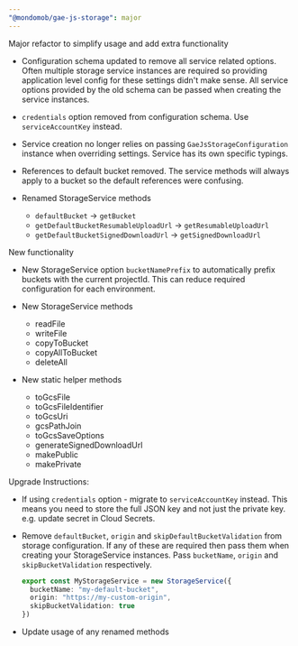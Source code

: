 ```yaml
---
"@mondomob/gae-js-storage": major
---
```


Major refactor to simplify usage and add extra functionality

- Configuration schema updated to remove all service related options. Often multiple storage service instances are required so providing
  application level config for these settings didn't make sense. All service options provided by the old schema can be passed when
  creating the service instances.

- `credentials` option removed from configuration schema. Use `serviceAccountKey` instead.

- Service creation no longer relies on passing `GaeJsStorageConfiguration` instance when overriding settings. Service has its own specific typings.

- References to default bucket removed. The service methods will always apply to a bucket so the default references were confusing.

- Renamed StorageService methods
  - `defaultBucket` -> `getBucket`
  - `getDefaultBucketResumableUploadUrl` -> `getResumableUploadUrl`
  - `getDefaultBucketSignedDownloadUrl` -> `getSignedDownloadUrl`

New functionality

- New StorageService option `bucketNamePrefix` to automatically prefix buckets with the current projectId. This can reduce required configuration for each environment.

- New StorageService methods
  - readFile
  - writeFile
  - copyToBucket
  - copyAllToBucket
  - deleteAll

- New static helper methods
  - toGcsFile
  - toGcsFileIdentifier
  - toGcsUri
  - gcsPathJoin
  - toGcsSaveOptions
  - generateSignedDownloadUrl
  - makePublic
  - makePrivate

Upgrade Instructions:

- If using `credentials` option - migrate to `serviceAccountKey` instead. This means you need to store the full JSON key and not just the private key. e.g. update secret in Cloud Secrets. 

- Remove `defaultBucket`, `origin` and `skipDefaultBucketValidation` from storage configuration. If any of these are required then pass them when creating your StorageService instances. Pass `bucketName`, `origin` and `skipBucketValidation` respectively.
  ```typescript
  export const MyStorageService = new StorageService({
    bucketName: "my-default-bucket",
    origin: "https://my-custom-origin",
    skipBucketValidation: true
  })
  ```

- Update usage of any renamed methods

